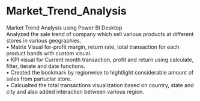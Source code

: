 # Market_Trend_Analysis
Market Trend Analysis using Power BI Desktop<br>
Analyzed the sale trend of company which sell various products at different stores in various geographies.<br>
• Matrix Visual for-profit margin, return rate, total transaction for each product bands with custom visual.<br>
• KPI visual for Current month transaction, profit and return using calculate, filter, iterate and date functions.<br>
• Created the bookmark by regionwise to hightlight considerable amount of sales from partuclar store.<br>
• Calcualted the total transactions visualization based on country, state and city and also added interaction between various region.
